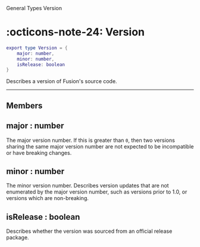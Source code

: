<nav class="fusiondoc-api-breadcrumbs">
	<span>General</span>
	<span>Types</span>
	<span>Version</span>
</nav>

<h1 class="fusiondoc-api-header" markdown>
	<span class="fusiondoc-api-icon" markdown>:octicons-note-24:</span>
	<span class="fusiondoc-api-name">Version</span>
</h1>

```Lua
export type Version = {
	major: number,
	minor: number,
	isRelease: boolean
}
```

Describes a version of Fusion's source code.

-----

## Members

<h2 markdown>
	major
	<span class="fusiondoc-api-type">
		: number
	</span>
</h2>

The major version number. If this is greater than `0`, then two versions sharing
the same major version number are not expected to be incompatible or have
breaking changes.

<h2 markdown>
	minor
	<span class="fusiondoc-api-type">
		: number
	</span>
</h2>

The minor version number. Describes version updates that are not enumerated by
the major version number, such as versions prior to 1.0, or versions which
are non-breaking.

<h2 markdown>
	isRelease
	<span class="fusiondoc-api-type">
		: boolean
	</span>
</h2>

Describes whether the version was sourced from an official release package.